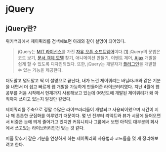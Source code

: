 # jQuery

## jQuery란?

위키백과에서 제이쿼리를 검색해보면 아래와 같이 설명이 되어있다.

> jQuery는 [MIT 라이선스](https://ko.wikipedia.org/wiki/MIT_라이선스)를 가진 [자유 오픈 소프트웨어](https://ko.wikipedia.org/wiki/자유_오픈_소프트웨어)이다.[[1\]](https://ko.wikipedia.org/wiki/JQuery#cite_note-jqorg-license2-1) jQuery의 문법은 코드 보기, [문서 객체 모델](https://ko.wikipedia.org/wiki/문서_객체_모델) 찾기, 애니메이션 만들기, 이벤트 제어, [Ajax](https://ko.wikipedia.org/wiki/Ajax) 개발을 쉽게 할 수 있도록 디자인되었다. 또한, jQuery는 개발자가 [플러그인](https://ko.wikipedia.org/wiki/플러그인)을 개발할 수 있는 기능을 제공한다.

더도말고 덜도말고 딱 이 설명으로 끝난다, 내가 느낀 제이쿼리는 바닐라JS와 같은 기분을 내면서 더 쉽고 빠르게 웹 개발을 가능하게 만들어준 라이브러리였다. 지난 4월에 웹 공부를 처음 시작해서 현재까지 사용해보고 있는데 06년도에 개발된 제이쿼리가 왜 아직까지 쓰이고 있는지 알것만 같았다. 

제이쿼리를 주축으로 정말 수많은 라이브러리들이 개발되고 사용되어왔으며 시간이 지나 꽤 튼튼한 군집화를 이루었기 때문이다. 몇 년 전부터 리액트와 뷰가 시장에 들어오면서 비중은 눈에 띄게 줄어가고 있지만 커뮤니티나 그룹에서 보면 아직도 대부분의 회사에서 쓰고있는 라이브러리인건 맞는 것 같다.

퍼즐 맞추기 같은 기분을 연상하게 하는 제이쿼리의 사용법과 코드들을 몇 개 정리해보려고 한다.

